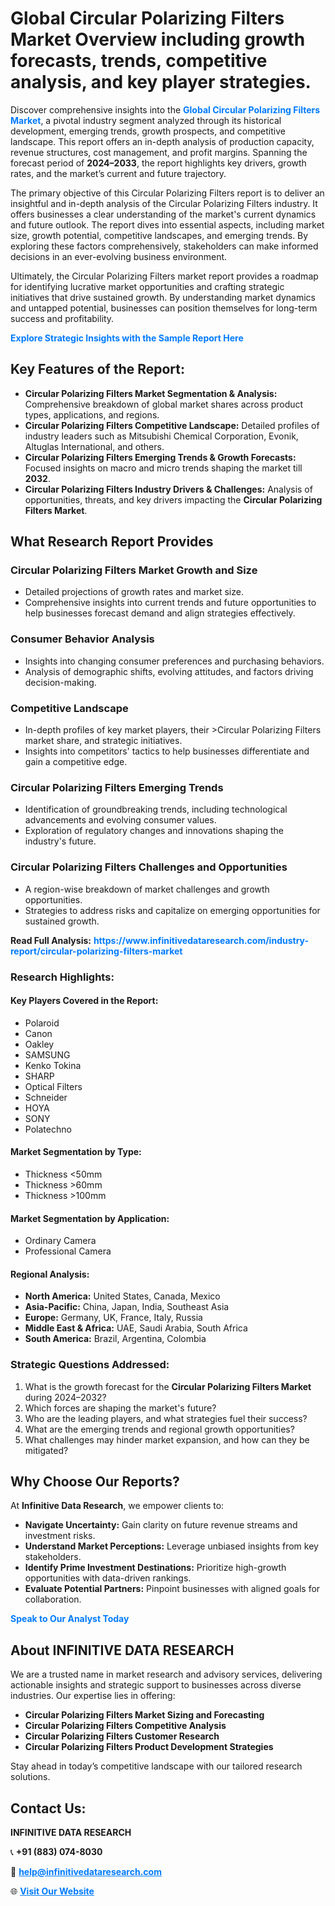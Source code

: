 <h1>Global Circular Polarizing Filters Market Overview including growth forecasts, trends, competitive analysis, and key player strategies.</h1>
<p>
Discover comprehensive insights into the 
<a href="https://www.infinitivedataresearch.com/industry-report/circular-polarizing-filters-market" rel="dofollow" style="color: #007BFF; text-decoration: none;"><strong>Global Circular Polarizing Filters Market</strong></a>, a pivotal industry segment analyzed through its historical development, emerging trends, growth prospects, and competitive landscape. This report offers an in-depth analysis of production capacity, revenue structures, cost management, and profit margins. Spanning the forecast period of <strong>2024–2033</strong>, the report highlights key drivers, growth rates, and the market’s current and future trajectory.
</p>
<p>
The primary objective of this Circular Polarizing Filters report is to deliver an insightful and in-depth analysis of the Circular Polarizing Filters industry. It offers businesses a clear understanding of the market's current dynamics and future outlook. The report dives into essential aspects, including market size, growth potential, competitive landscapes, and emerging trends. By exploring these factors comprehensively, stakeholders can make informed decisions in an ever-evolving business environment.
</p>
<p>
Ultimately, the Circular Polarizing Filters market report provides a roadmap for identifying lucrative market opportunities and crafting strategic initiatives that drive sustained growth. By understanding market dynamics and untapped potential, businesses can position themselves for long-term success and profitability.
</p>
<p>
<a href="https://www.infinitivedataresearch.com/request-sample/reportId=106703" style="color: #007BFF; text-decoration: none;"><strong>Explore Strategic Insights with the Sample Report Here</strong></a>
</p>

<h2>Key Features of the Report:</h2>
<ul>
<li><strong>Circular Polarizing Filters Market Segmentation & Analysis:</strong> Comprehensive breakdown of global market shares across product types, applications, and regions.</li>
<li><strong>Circular Polarizing Filters Competitive Landscape:</strong> Detailed profiles of industry leaders such as Mitsubishi Chemical Corporation, Evonik, Altuglas International, and others.</li>
<li><strong>Circular Polarizing Filters Emerging Trends & Growth Forecasts:</strong> Focused insights on macro and micro trends shaping the market till <strong>2032</strong>.</li>
<li><strong>Circular Polarizing Filters Industry Drivers & Challenges:</strong> Analysis of opportunities, threats, and key drivers impacting the <strong>Circular Polarizing Filters Market</strong>.</li>
</ul>

<h2>What Research Report Provides</h2>
<h3>Circular Polarizing Filters Market Growth and Size</h3>
<ul>
<li>Detailed projections of growth rates and market size.</li>
<li>Comprehensive insights into current trends and future opportunities to help businesses forecast demand and align strategies effectively.</li>
</ul>

<h3>Consumer Behavior Analysis</h3>
<ul>
<li>Insights into changing consumer preferences and purchasing behaviors.</li>
<li>Analysis of demographic shifts, evolving attitudes, and factors driving decision-making.</li>
</ul>

<h3>Competitive Landscape</h3>
<ul>
<li>In-depth profiles of key market players, their >Circular Polarizing Filters market share, and strategic initiatives.</li>
<li>Insights into competitors' tactics to help businesses differentiate and gain a competitive edge.</li>
</ul>

<h3>Circular Polarizing Filters Emerging Trends</h3>
<ul>
<li>Identification of groundbreaking trends, including technological advancements and evolving consumer values.</li>
<li>Exploration of regulatory changes and innovations shaping the industry's future.</li>
</ul>

<h3>Circular Polarizing Filters Challenges and Opportunities</h3>
<ul>
<li>A region-wise breakdown of market challenges and growth opportunities.</li>
<li>Strategies to address risks and capitalize on emerging opportunities for sustained growth.</li>
</ul>
<p><strong>Read Full Analysis:</strong> <a href="https://www.infinitivedataresearch.com/industry-report/circular-polarizing-filters-market" rel="dofollow" style="color: #007BFF; text-decoration: none;"><strong>https://www.infinitivedataresearch.com/industry-report/circular-polarizing-filters-market</strong></a></p>
<h3>Research Highlights:</h3>
<h4>Key Players Covered in the Report:</h4>
<ul><li>Polaroid</li><li>Canon</li><li>Oakley</li><li>SAMSUNG</li><li>Kenko Tokina</li><li>SHARP</li><li>Optical Filters</li><li>Schneider</li><li>HOYA</li><li>SONY</li><li>Polatechno</li></ul>
<h4>Market Segmentation by Type:</h4>
<ul><li>Thickness &lt;50mm</li><li>Thickness &gt;60mm</li><li>Thickness &gt;100mm</li></ul>
<h4>Market Segmentation by Application:</h4>
<ul><li>Ordinary Camera</li><li>Professional Camera</li></ul>

<h4>Regional Analysis:</h4>
<ul>
<li><strong>North America:</strong> United States, Canada, Mexico</li>
<li><strong>Asia-Pacific:</strong> China, Japan, India, Southeast Asia</li>
<li><strong>Europe:</strong> Germany, UK, France, Italy, Russia</li>
<li><strong>Middle East & Africa:</strong> UAE, Saudi Arabia, South Africa</li>
<li><strong>South America:</strong> Brazil, Argentina, Colombia</li>
</ul>

<h3>Strategic Questions Addressed:</h3>
<ol>
<li>What is the growth forecast for the <strong>Circular Polarizing Filters Market</strong> during 2024–2032?</li>
<li>Which forces are shaping the market's future?</li>
<li>Who are the leading players, and what strategies fuel their success?</li>
<li>What are the emerging trends and regional growth opportunities?</li>
<li>What challenges may hinder market expansion, and how can they be mitigated?</li>
</ol>

<h2>Why Choose Our Reports?</h2>
<p>At <strong>Infinitive Data Research</strong>, we empower clients to:</p>
<ul>
<li><strong>Navigate Uncertainty:</strong> Gain clarity on future revenue streams and investment risks.</li>
<li><strong>Understand Market Perceptions:</strong> Leverage unbiased insights from key stakeholders.</li>
<li><strong>Identify Prime Investment Destinations:</strong> Prioritize high-growth opportunities with data-driven rankings.</li>
<li><strong>Evaluate Potential Partners:</strong> Pinpoint businesses with aligned goals for collaboration.</li>
</ul>
<p><a href="https://www.infinitivedataresearch.com/industry-report/circular-polarizing-filters-market" rel="dofollow" style="color: #007BFF; text-decoration: none;"><strong>Speak to Our Analyst Today</strong></a></p>

<h2>About INFINITIVE DATA RESEARCH</h2>
<p>We are a trusted name in market research and advisory services, delivering actionable insights and strategic support to businesses across diverse industries. Our expertise lies in offering:</p>
<ul>
<li><strong>Circular Polarizing Filters Market Sizing and Forecasting</strong></li>
<li><strong>Circular Polarizing Filters Competitive Analysis</strong></li>
<li><strong>Circular Polarizing Filters Customer Research</strong></li>
<li><strong>Circular Polarizing Filters Product Development Strategies</strong></li>
</ul>
<p>Stay ahead in today’s competitive landscape with our tailored research solutions.</p>

<h2>Contact Us:</h2>
<p><strong>INFINITIVE DATA RESEARCH</strong></p>
<p>📞 <strong>+91 (883) 074-8030</strong></p>
<p>📧 <strong><a href="mailto:help@infinitivedataresearch.com" style="color: #007BFF;">help@infinitivedataresearch.com</a></strong></p>
<p>🌐 <strong><a href="https://www.infinitivedataresearch.com" rel="dofollow" style="color: #007BFF;">Visit Our Website</a></strong></p>